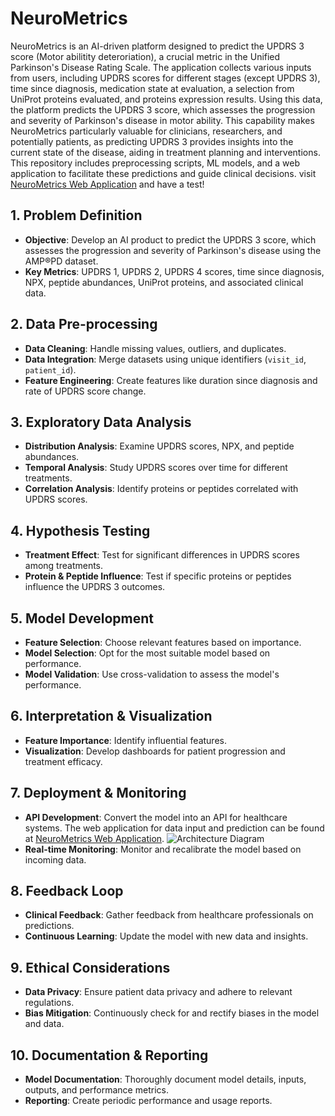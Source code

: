 # NeuroMetrics
NeuroMetrics is an AI-driven platform designed to predict the UPDRS 3 score (Motor abilitity deteroriation), a crucial metric in the Unified Parkinson's Disease Rating Scale. The application collects various inputs from users, including UPDRS scores for different stages (except UPDRS 3), time since diagnosis, medication state at evaluation, a selection from UniProt proteins evaluated, and proteins expression results. Using this data, the platform predicts the UPDRS 3 score, which assesses the progression and severity of Parkinson's disease in motor ability. This capability makes NeuroMetrics particularly valuable for clinicians, researchers, and potentially patients, as predicting UPDRS 3 provides insights into the current state of the disease, aiding in treatment planning and interventions. This repository includes preprocessing scripts, ML models, and a web application to facilitate these predictions and guide clinical decisions. visit  [NeuroMetrics Web Application](https://azizmoussa.com/api.html) and have a test!

## 1. Problem Definition
- **Objective**: Develop an AI product to predict the UPDRS 3 score, which assesses the progression and severity of Parkinson's disease using the AMP®PD dataset.
- **Key Metrics**: UPDRS 1, UPDRS 2, UPDRS 4 scores, time since diagnosis, NPX, peptide abundances, UniProt proteins, and associated clinical data.

## 2. Data Pre-processing
- **Data Cleaning**: Handle missing values, outliers, and duplicates.
- **Data Integration**: Merge datasets using unique identifiers (`visit_id`, `patient_id`).
- **Feature Engineering**: Create features like duration since diagnosis and rate of UPDRS score change.

## 3. Exploratory Data Analysis
- **Distribution Analysis**: Examine UPDRS scores, NPX, and peptide abundances.
- **Temporal Analysis**: Study UPDRS scores over time for different treatments.
- **Correlation Analysis**: Identify proteins or peptides correlated with UPDRS scores.

## 4. Hypothesis Testing
- **Treatment Effect**: Test for significant differences in UPDRS scores among treatments.
- **Protein & Peptide Influence**: Test if specific proteins or peptides influence the UPDRS 3 outcomes.

## 5. Model Development
- **Feature Selection**: Choose relevant features based on importance.
- **Model Selection**: Opt for the most suitable model based on performance.
- **Model Validation**: Use cross-validation to assess the model's performance.

## 6. Interpretation & Visualization
- **Feature Importance**: Identify influential features.
- **Visualization**: Develop dashboards for patient progression and treatment efficacy.

## 7. Deployment & Monitoring
- **API Development**: Convert the model into an API for healthcare systems. The web application for data input and prediction can be found at [NeuroMetrics Web Application](https://azizmoussa.com/api.html).
  ![Architecture Diagram](https://s3.eu-west-3.amazonaws.com/azizmoussa.com/neurometrics2.png)
- **Real-time Monitoring**: Monitor and recalibrate the model based on incoming data.

## 8. Feedback Loop
- **Clinical Feedback**: Gather feedback from healthcare professionals on predictions.
- **Continuous Learning**: Update the model with new data and insights.

## 9. Ethical Considerations
- **Data Privacy**: Ensure patient data privacy and adhere to relevant regulations.
- **Bias Mitigation**: Continuously check for and rectify biases in the model and data.

## 10. Documentation & Reporting
- **Model Documentation**: Thoroughly document model details, inputs, outputs, and performance metrics.
- **Reporting**: Create periodic performance and usage reports.
